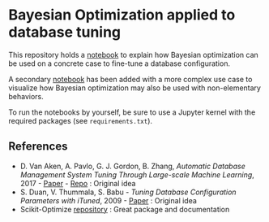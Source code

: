 # Bayesian Optimization applied to database tuning

This repository holds a [notebook](https://github.com/paulden/bayesian-optimization/blob/master/bayesian_optimization.ipynb) to explain how Bayesian optimization can be used on a concrete case to fine-tune a database configuration.

A secondary [notebook](https://github.com/paulden/bayesian-optimization/blob/master/bayesian_optimization_complex.ipynb) has been added with a more complex use case to visualize how Bayesian optimization may also be used with non-elementary behaviors.

To run the notebooks by yourself, be sure to use a Jupyter kernel with the required packages (see `requirements.txt`).

## References

- D. Van Aken, A. Pavlo, G. J. Gordon, B. Zhang, *Automatic Database Management System Tuning Through Large-scale Machine Learning*, 2017 - [Paper](https://db.cs.cmu.edu/papers/2017/p1009-van-aken.pdf) - [Repo](https://github.com/cmu-db/ottertune) : Original idea
- S. Duan, V. Thummala, S. Babu - *Tuning Database Configuration Parameters with iTuned*, 2009 - [Paper](https://users.cs.duke.edu/~shivnath/papers/ituned.pdf) : Original idea
- Scikit-Optimize [repository](https://github.com/scikit-optimize/scikit-optimize) : Great package and documentation

